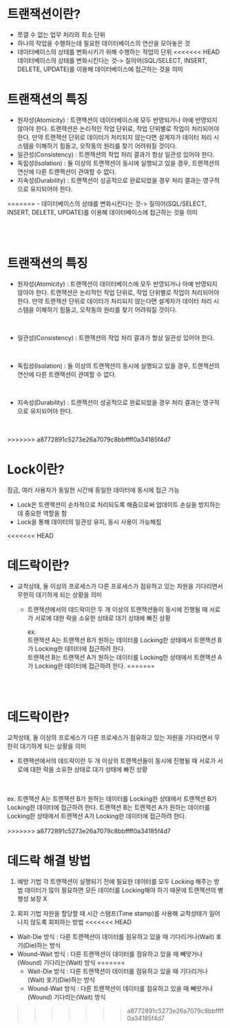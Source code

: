 # 트랜잭션이란?
- 쪼갤 수 없는 업무 처리의 최소 단위
- 하나의 작업을 수행하는데 필요한 데이터베이스의 연산을 모아놓은 것
- 데이터베이스의 상태를 변화시키기 위해 수행하는 작업의 단위
<<<<<<< HEAD
데이터베이스의 상태를 변화시킨다는 것-> 질의어(SQL/SELECT, INSERT, DELETE, UPDATE)를 이용해 데이터베이스에 접근하는 것을 의미


# 트랜잭션의 특징
- 원자성(Atomicity) : 트랜잭션이 데이터베이스에 모두 반영되거나 아예 반영되지 않아야 한다. 트랜잭션은 논리적인 작업 단위로, 작업 단위별로 작업이 처리되어야 한다. 만약 트랜잭션 단위로 데이터가 처리되지 않는다면 설계자가 데이터 처리 시스템을 이해하기 힘들고, 오작동의 원리를 찾기 어려워질 것이다.
- 일관성(Consistency) : 트랜잭션의 작업 처리 결과가 항상 일관성 있어야 한다.
- 독립성(Isolation) : 둘 이상의 트랜잭션이 동시에 실행되고 있을 경우, 트랜잭션의 연산에 다른 트랜잭션이 관여할 수 없다.
- 지속성(Durability) : 트랜잭션이 성공적으로 완료되었을 경우 처리 결과는 영구적으로 유지되어야 한다.

=======
    - 데이터베이스의 상태를 변화시킨다는 것-> 질의어(SQL/SELECT, INSERT, DELETE, UPDATE)를 이용해 데이터베이스에 접근하는 것을 의미

<br />
<br />

# 트랜잭션의 특징
- 원자성(Atomicity) : 트랜잭션이 데이터베이스에 모두 반영되거나 아예 반영되지 않아야 한다. 트랜잭션은 논리적인 작업 단위로, 작업 단위별로 작업이 처리되어야 한다. 만약 트랜잭션 단위로 데이터가 처리되지 않는다면 설계자가 데이터 처리 시스템을 이해하기 힘들고, 오작동의 원리를 찾기 어려워질 것이다.
<br />

- 일관성(Consistency) : 트랜잭션의 작업 처리 결과가 항상 일관성 있어야 한다.
<br />

- 독립성(Isolation) : 둘 이상의 트랜잭션이 동시에 실행되고 있을 경우, 트랜잭션의 연산에 다른 트랜잭션이 관여할 수 없다.
<br />

- 지속성(Durability) : 트랜잭션이 성공적으로 완료되었을 경우 처리 결과는 영구적으로 유지되어야 한다.

<br />
<br />
>>>>>>> a8772891c5273e26a7079c8bbffff0a34185f4d7

# Lock이란?
잠금, 여러 사용자가 동일한 시간에 동일한 데이터에 동시에 접근 가능
- Lock은 트랜잭션이 순차적으로 처리되도록 해줌으로써 업데이트 손실을 방지하는데 중요한 역할을 함
- Lock을 통해 데이터의 일관성 유지, 동시 사용이 가능해짐

<<<<<<< HEAD

# 데드락이란?
- 교착상태, 둘 이상의 프로세스가 다른 프로세스가 점유하고 있는 자원을 기다리면서 무한히 대기하게 되는 상황을 의미
    - 트랜잭션에서의 데드락이란 두 개 이상의 트랜잭션들이 동시에 진행될 때 서로가 서로에 대한 락을 소유한 상태로 대기 상태에 빠진 상황<br />
        
        ex. 
        <br>트랜잭션 A는 트랜잭션 B가 원하는 데이터를 Locking한 상태에서 트랜잭션 B가 Locking한 데이터에 접근하려 한다.<br/>
        트랜잭션 B는 트랜잭션 A가 원하는 데이터를 Locking한 상태에서 트랜잭션 A가 Locking한 데이터에 접근하려 한다.
=======
<br />
<br />

# 데드락이란?
교착상태, 둘 이상의 프로세스가 다른 프로세스가 점유하고 있는 자원을 기다리면서 무한히 대기하게 되는 상황을 의미
- 트랜잭션에서의 데드락이란 두 개 이상의 트랜잭션들이 동시에 진행될 때 서로가 서로에 대한 락을 소유한 상태로 대기 상태에 빠진 상황
<br />
<br />
    ex. 트랜잭션 A는 트랜잭션 B가 원하는 데이터를 Locking한 상태에서 트랜잭션 B가 Locking한 데이터에 접근하려 한다.
    트랜잭션 B는 트랜잭션 A가 원하는 데이터를 Locking한 상태에서 트랜잭션 A가 Locking한 데이터에 접근하려 한다.

<br />
<br />
>>>>>>> a8772891c5273e26a7079c8bbffff0a34185f4d7

# 데드락 해결 방법
1) 예방 기법
각 트랜잭션이 실행되기 전에 필요한 데이터를 모두 Locking 해주는 방법
데이터가 많이 필요하면 모든 데이터를 Locking해야 하기 때문에 트랜잭션의 병행성 보장 X

2) 회피 기법
자원을 할당할 때 시간 스탬프(Time stamp)를 사용해 교착상태가 일어나지 않도록 회피하는 방법
<<<<<<< HEAD
- Wait-Die 방식 : 다른 트랜잭션이 데이터를 점유하고 있을 때 기다리거나(Wait) 포기(Die)하는 방식
- Wound-Wait 방식 : 다른 트랜잭션이 데이터를 점유하고 있을 때 빼앗거나(Wound) 기다리는(Wait) 방식
=======
    - Wait-Die 방식 : 다른 트랜잭션이 데이터를 점유하고 있을 때 기다리거나(Wait) 포기(Die)하는 방식
    - Wound-Wait 방식 : 다른 트랜잭션이 데이터를 점유하고 있을 때 빼앗거나(Wound) 기다리는(Wait) 방식
>>>>>>> a8772891c5273e26a7079c8bbffff0a34185f4d7
